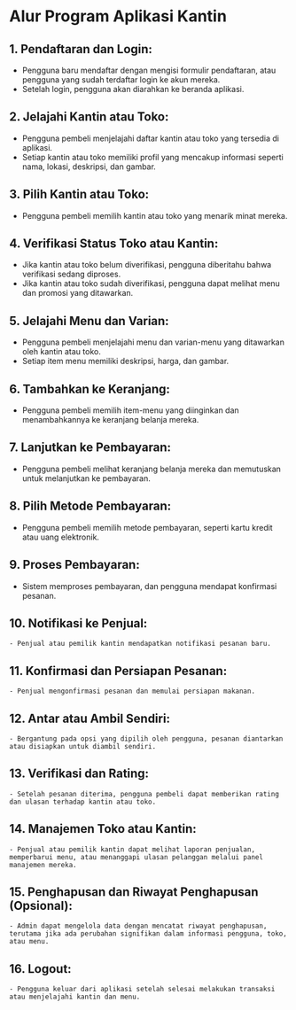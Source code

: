 # Alur Program Aplikasi Kantin

## 1. Pendaftaran dan Login:
   - Pengguna baru mendaftar dengan mengisi formulir pendaftaran, atau pengguna yang sudah terdaftar login ke akun mereka.
   - Setelah login, pengguna akan diarahkan ke beranda aplikasi.

## 2. Jelajahi Kantin atau Toko:
   - Pengguna pembeli menjelajahi daftar kantin atau toko yang tersedia di aplikasi.
   - Setiap kantin atau toko memiliki profil yang mencakup informasi seperti nama, lokasi, deskripsi, dan gambar.

## 3. Pilih Kantin atau Toko:
   - Pengguna pembeli memilih kantin atau toko yang menarik minat mereka.

## 4. Verifikasi Status Toko atau Kantin:
   - Jika kantin atau toko belum diverifikasi, pengguna diberitahu bahwa verifikasi sedang diproses.
   - Jika kantin atau toko sudah diverifikasi, pengguna dapat melihat menu dan promosi yang ditawarkan.

## 5. Jelajahi Menu dan Varian:
   - Pengguna pembeli menjelajahi menu dan varian-menu yang ditawarkan oleh kantin atau toko.
   - Setiap item menu memiliki deskripsi, harga, dan gambar.

## 6. Tambahkan ke Keranjang:
   - Pengguna pembeli memilih item-menu yang diinginkan dan menambahkannya ke keranjang belanja mereka.

## 7. Lanjutkan ke Pembayaran:
   - Pengguna pembeli melihat keranjang belanja mereka dan memutuskan untuk melanjutkan ke pembayaran.

## 8. Pilih Metode Pembayaran:
   - Pengguna pembeli memilih metode pembayaran, seperti kartu kredit atau uang elektronik.

## 9. Proses Pembayaran:
   - Sistem memproses pembayaran, dan pengguna mendapat konfirmasi pesanan.

## 10. Notifikasi ke Penjual:
    - Penjual atau pemilik kantin mendapatkan notifikasi pesanan baru.

## 11. Konfirmasi dan Persiapan Pesanan:
    - Penjual mengonfirmasi pesanan dan memulai persiapan makanan.

## 12. Antar atau Ambil Sendiri:
    - Bergantung pada opsi yang dipilih oleh pengguna, pesanan diantarkan atau disiapkan untuk diambil sendiri.

## 13. Verifikasi dan Rating:
    - Setelah pesanan diterima, pengguna pembeli dapat memberikan rating dan ulasan terhadap kantin atau toko.

## 14. Manajemen Toko atau Kantin:
    - Penjual atau pemilik kantin dapat melihat laporan penjualan, memperbarui menu, atau menanggapi ulasan pelanggan melalui panel manajemen mereka.

## 15. Penghapusan dan Riwayat Penghapusan (Opsional):
    - Admin dapat mengelola data dengan mencatat riwayat penghapusan, terutama jika ada perubahan signifikan dalam informasi pengguna, toko, atau menu.

## 16. Logout:
    - Pengguna keluar dari aplikasi setelah selesai melakukan transaksi atau menjelajahi kantin dan menu.

